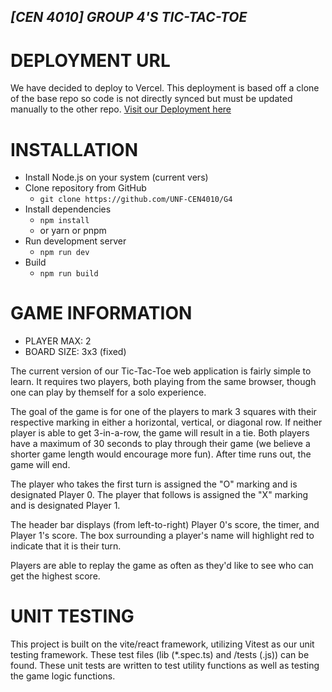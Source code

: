 ## <i>[CEN 4010] GROUP 4'S TIC-TAC-TOE</i>

# DEPLOYMENT URL
We have decided to deploy to Vercel. This deployment is based off a clone of the base repo so code is not directly synced but must be updated manually to the other repo.
[Visit our Deployment here](https://soft-eng-project-egre.vercel.app/)


# INSTALLATION
- Install Node.js on your system (current vers)
- Clone repository from GitHub
   - ```git clone https://github.com/UNF-CEN4010/G4```
- Install dependencies
   - ```npm install```
   - or yarn or pnpm
- Run development server
    - ```npm run dev```
- Build
    - ```npm run build```



# GAME INFORMATION
- PLAYER MAX: 2
- BOARD SIZE: 3x3 (fixed)

The current version of our Tic-Tac-Toe web application is fairly simple to learn. It requires two players, both playing from the same browser, though one can play by themself for a solo experience.

The goal of the game is for one of the players to mark 3 squares with their respective marking in either a horizontal, vertical, or diagonal row. If neither player is able to get 3-in-a-row, the game will result in a tie. Both players have a maximum of 30 seconds to play through their game (we believe a shorter game length would encourage more fun). After time runs out, the game will end.

The player who takes the first turn is assigned the "O" marking and is designated Player 0. The player that follows is assigned the "X" marking and is designated Player 1.

The header bar displays (from left-to-right) Player 0's score, the timer, and Player 1's score. The box surrounding a player's name will highlight red to indicate that it is their turn.

Players are able to replay the game as often as they'd like to see who can get the highest score.

# UNIT TESTING

This project is built on the vite/react framework, utilizing Vitest as our unit testing framework.
These test files (lib (*.spec.ts) and /tests (.js)) can be found. These unit tests are written to test utility functions as well as testing the game logic functions.
